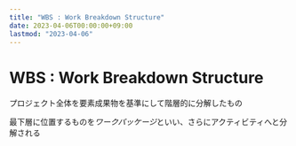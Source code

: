 ```yaml
---
title: "WBS : Work Breakdown Structure"
date: 2023-04-06T00:00:00+09:00
lastmod: "2023-04-06"
---
```

# WBS : Work Breakdown Structure

プロジェクト全体を要素成果物を基準にして階層的に分解したもの

最下層に位置するものを*ワークパッケージ*といい、さらにアクティビティへと分解される